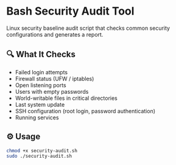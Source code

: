 # Bash Security Audit Tool

Linux security baseline audit script that checks common security configurations and generates a report.

## 🔍 What It Checks
- Failed login attempts  
- Firewall status (UFW / iptables)  
- Open listening ports  
- Users with empty passwords  
- World-writable files in critical directories  
- Last system update  
- SSH configuration (root login, password authentication)  
- Running services  

## ⚙️ Usage
```bash
chmod +x security-audit.sh
sudo ./security-audit.sh
